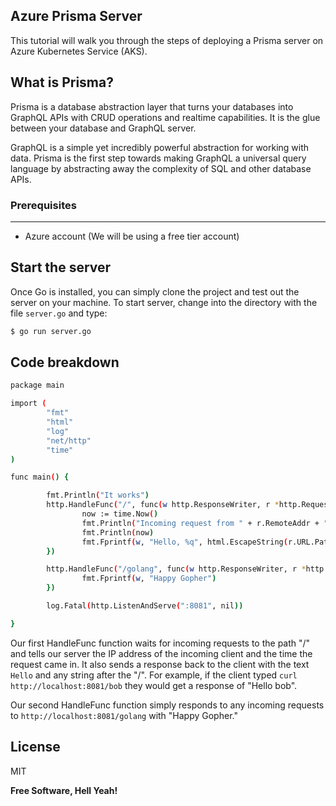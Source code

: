 Azure Prisma Server
----
This tutorial will walk you through the steps of deploying a Prisma server on Azure Kubernetes Service (AKS).  

## What is Prisma?
Prisma is a database abstraction layer that turns your databases into GraphQL APIs with CRUD operations and realtime capabilities. It is the glue between your database and GraphQL server.

GraphQL is a simple yet incredibly powerful abstraction for working with data. Prisma is the first step towards making GraphQL a universal query language by abstracting away the complexity of SQL and other database APIs.




### Prerequisites 

-----

* Azure account (We will be using a free tier account)

## Start the server

Once Go is installed, you can simply clone the project and test out the server on your machine. To start server, change into the directory with the file `server.go` and type:

```sh
$ go run server.go
```

## Code breakdown

```sh
package main

import (
        "fmt"
        "html"
        "log"
        "net/http"
        "time"
)

func main() {

        fmt.Println("It works")
        http.HandleFunc("/", func(w http.ResponseWriter, r *http.Request) {
                now := time.Now()
                fmt.Println("Incoming request from " + r.RemoteAddr + " at ")
                fmt.Println(now)
                fmt.Fprintf(w, "Hello, %q", html.EscapeString(r.URL.Path))
        })

        http.HandleFunc("/golang", func(w http.ResponseWriter, r *http.Request) {
                fmt.Fprintf(w, "Happy Gopher")
        })

        log.Fatal(http.ListenAndServe(":8081", nil))

}
```

Our first HandleFunc function waits for incoming requests to the path "/" and tells our server the IP address of the incoming client and the time the request came in. It also sends a response back to the client with the text `Hello` and any string after the "/". For example, if the client typed `curl http://localhost:8081/bob` they would get a response of "Hello bob".

Our second HandleFunc function simply responds to any incoming requests to `http://localhost:8081/golang` with "Happy Gopher."





License
----

MIT


**Free Software, Hell Yeah!**
